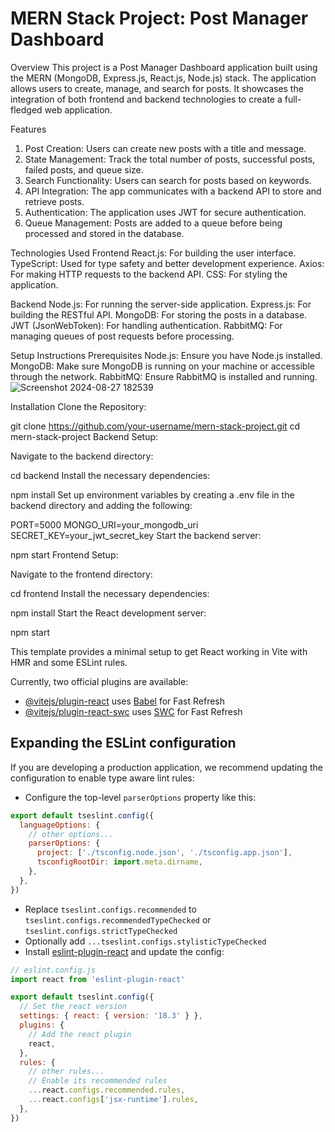 # MERN Stack Project: Post Manager Dashboard

Overview
This project is a Post Manager Dashboard application built using the MERN (MongoDB, Express.js, React.js, Node.js) stack. The application allows users to create, manage, and search for posts. It showcases the integration of both frontend and backend technologies to create a full-fledged web application.

Features
1. Post Creation: Users can create new posts with a title and message.
2. State Management: Track the total number of posts, successful posts, failed posts, and queue size.
3. Search Functionality: Users can search for posts based on keywords.
4. API Integration: The app communicates with a backend API to store and retrieve posts.
5. Authentication: The application uses JWT for secure authentication.
6. Queue Management: Posts are added to a queue before being processed and stored in the database.


Technologies Used
Frontend
React.js: For building the user interface.
TypeScript: Used for type safety and better development experience.
Axios: For making HTTP requests to the backend API.
CSS: For styling the application.

Backend
Node.js: For running the server-side application.
Express.js: For building the RESTful API.
MongoDB: For storing the posts in a database.
JWT (JsonWebToken): For handling authentication.
RabbitMQ: For managing queues of post requests before processing.


Setup Instructions
Prerequisites
Node.js: Ensure you have Node.js installed.
MongoDB: Make sure MongoDB is running on your machine or accessible through the network.
RabbitMQ: Ensure RabbitMQ is installed and running.
![Screenshot 2024-08-27 182539](https://github.com/user-attachments/assets/d891e9c3-2efe-42ba-86a8-b6ce9da3d30d)



Installation
Clone the Repository:


git clone https://github.com/your-username/mern-stack-project.git
cd mern-stack-project
Backend Setup:

Navigate to the backend directory:

cd backend
Install the necessary dependencies:

npm install
Set up environment variables by creating a .env file in the backend directory and adding the following:


PORT=5000
MONGO_URI=your_mongodb_uri
SECRET_KEY=your_jwt_secret_key
Start the backend server:

npm start
Frontend Setup:

Navigate to the frontend directory:


cd frontend
Install the necessary dependencies:


npm install
Start the React development server:


npm start


This template provides a minimal setup to get React working in Vite with HMR and some ESLint rules.

Currently, two official plugins are available:

- [@vitejs/plugin-react](https://github.com/vitejs/vite-plugin-react/blob/main/packages/plugin-react/README.md) uses [Babel](https://babeljs.io/) for Fast Refresh
- [@vitejs/plugin-react-swc](https://github.com/vitejs/vite-plugin-react-swc) uses [SWC](https://swc.rs/) for Fast Refresh

## Expanding the ESLint configuration

If you are developing a production application, we recommend updating the configuration to enable type aware lint rules:

- Configure the top-level `parserOptions` property like this:

```js
export default tseslint.config({
  languageOptions: {
    // other options...
    parserOptions: {
      project: ['./tsconfig.node.json', './tsconfig.app.json'],
      tsconfigRootDir: import.meta.dirname,
    },
  },
})
```

- Replace `tseslint.configs.recommended` to `tseslint.configs.recommendedTypeChecked` or `tseslint.configs.strictTypeChecked`
- Optionally add `...tseslint.configs.stylisticTypeChecked`
- Install [eslint-plugin-react](https://github.com/jsx-eslint/eslint-plugin-react) and update the config:

```js
// eslint.config.js
import react from 'eslint-plugin-react'

export default tseslint.config({
  // Set the react version
  settings: { react: { version: '18.3' } },
  plugins: {
    // Add the react plugin
    react,
  },
  rules: {
    // other rules...
    // Enable its recommended rules
    ...react.configs.recommended.rules,
    ...react.configs['jsx-runtime'].rules,
  },
})
```
